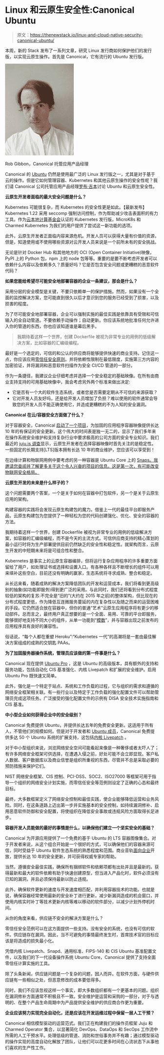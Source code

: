 # Linux 和云原生安全性:Canonical Ubuntu

> 原文：<https://thenewstack.io/linux-and-cloud-native-security-canonical-ubuntu/>

本周，新的 Stack 发布了一系列文章，研究 Linux 发行商如何保护他们的发行版，以实现云原生操作。首先是 Canonical，它有流行的 Ubuntu 发行版。

![Rob Gibbon, Product Manager for Managed Applications at Canonical](img/176358dec78c90d5adb4ab0e8fb2d6c0.png)

Rob Gibbon，Canonical 托管应用产品经理

Canonical 的 [Ubuntu](https://ubuntu.com/) 仍然是使用最广泛的 Linux 发行版之一，尤其是对于基于云的操作。但是它如何管理容器、Kubernetes 和其他云原生操作的安全性呢？我们请 Canonical 公司托管应用产品经理[罗布·吉本](https://www.linkedin.com/in/robertgibbon/detail/recent-activity/posts/)讨论 Ubuntu 和云原生安全性。

**云原生开发者面临的最大安全问题是什么？**

Kubernetes 可能很复杂，而 Kubernetes 的安全性更是如此。【最新发布】Kubernetes 1.22 采用 seccomp 强制访问控制，作为帮助减少攻击表面积的有力工具。作为[云本地计算基金会](https://cncf.io/?utm_content=inline-mention)认证的 Kubernetes 发行版，MicroK8s 和 Charmed Kubernetes 为我们的用户提供了尝试这一新功能的选项。

此外，云原生开发者正面临内容来源危机。开发人员可以获得大量有价值的资源，但是，知道使用或不使用哪些资源对云开发人员来说是一个前所未有的安全挑战。

无论是针对 Docker Hub 和其他地方的 OCI (Open Container Initiative)映像，PyPI 上的 Python 包，npm 上的 node 包等等。重要的是要不断考虑开发者可以依赖什么内容以及依赖多久？质量好吗？它是否包含安全问题或更糟糕的恶意软件代码？

**如果您能给希望尽可能安全地部署容器的企业一条建议，那会是什么？**

采用分层的安全模型是关键，不要只依赖单一的保护措施。然而，如果没有一个全面的监控解决方案，您可能直到很久以后才意识到您的服务已经受到了损害，以及损害的程度。

为了尽可能安全地部署容器，企业可以强制实施的最佳实践是依靠具有受限和可信输入的全自动管道。不要依赖手动操作；自动更新。你应该系统地批准任何允许进入你的管道的东西，你也应该知道谁是幕后黑手。

> 我期待着这样一个世界，创建 Dockerfile 被视为非常专业的用例的低级解决方案，比如容器的汇编级编程。

最好是一个选定的，可信的和公认的供应商将能够提供快速的商业支持。记住这一点，你应该应用[零信任安全原则](https://thenewstack.io/cisa-lays-out-security-rules-for-zero-trust-clouds/)。并将依赖性限制在最低限度，实施第三方内容的加密验证，并将漏洞和恶意软件扫描作为安全 CI/CD 管道的一部分。

作为一条捷径，我建议企业仔细考虑并选择一个安全稳定的基础映像。在所有由商业支持支持的可用基础映像中，我会考虑另外两个标准来做出决定:

*   它是否有一个大的软件生态系统，或者您是否需要定期从不可信的来源获取？
*   它对开发人员友好吗，还是给开发人员增加了负担？难以使用的软件通常会导致您的开发人员不能正确使用它，并造成更糟糕的不为人知的安全漏洞。

**Canonical 在云/容器安全方面做了什么？**

对于容器安全，Canonical [启动了一个项目](https://ubuntu.com/security/docker-images)，为加固的应用程序容器映像提供长达 10 年的有保证的安全更新。这个伟大的时间表是独一无二的，显示了我们多年来在操作系统安全维护和支持复杂行业中要求极高的公司方面的安全专业知识。我们最近的 [juju.is 调查](https://juju.is/cloud-native-kubernetes-usage-report-2021#selection_criteria_for_container_images)显示，云原生开发者在选择容器映像时首先关注的是稳定性。一些固定的长期支持[LTS]版本拥有长达 10 年的商业维护，您应该可以享受到！

在边缘计算和物联网用例中要考虑的另一种容器是 Ubuntu Core 上的 [Snaps。我邀请您查阅并了解更多关于这个令人兴奋的项目的信息。这是第一次，有可能改变物联网安全格局。](https://ubuntu.com/core)

**云原生开发的未来是什么样子的？**

这个问题需要两个答案，一个是关于如何在容器中打包软件，另一个是关于云原生应用的架构。

构建容器的实践将会发现云原生构建包的魔力。借鉴上一代的最佳平台即服务产品，云原生构建包为您提供了一种轻松为您的代码创建强化、优化、安全的容器的方法。

我期待着这样一个世界，创建 Dockerfile 被视为非常专业的用例的低级解决方案，如容器的汇编级编程，而不是今天的主流方式。可信供应商支持的精心策划的最小运行时将为生产部署提供目前仍然缺乏的安全性和稳定性。就架构而言，云原生开发的中短期未来将是可组合性和整合。

Kubernetes 是事实上的云原生容器编排，但将运行复杂应用程序的许多重要方面留给了用户，如处理证书或选择和设置入口。有各种各样且不断增长的组件可以用来填补这些空白，目前还没有明确的赢家，生态系统将寻求成熟、整合和稳定。

从长远来看，随着成熟的解决方案降低团队的开发和运营成本，我们将看到更高级别的抽象(如功能即服务)得到更广泛的采用。与此同时，我们还将看到分布式程度较低的架构的复苏:不完全是“旧的”(大约在 2015 年之前)的整体架构，但比现在的分布式程度更低，作为降低互连微服务蔓延的内在复杂性以及随之而来的运营困难的手段。它仍然适合放在容器中，但你的普通“艺术”云原生应用程序将有更少的移动部件。总而言之，最终用户真正想要的是一个全面、易用、可靠的平台即服务，能够很好地支持不同大小的组件，从单一功能到“[模数](https://github.com/odrotbohm/moduliths)”，并与容器出现之前发布的应用程序具有良好的兼容性。

俗话说，“每个人都在重塑 Heroku”:“Kubernetes 一代”的高潮将是一套由最佳解决方案组成的成熟的交钥匙 PAAs。

**为了加固服务器操作系统，管理员应该做的第一件事是什么？**

Canonical 现在提供 [Ubuntu Pro](https://ubuntu.com/blog/tag/ubuntu-pro) ，这是 Ubuntu 的高级版本，具有额外的支持和服务功能，包括自动化 CIS 基准强化、内核 Livepatch 和扩展的安全维护。启用 Ubuntu Pro 既快速又简单。

此外，强化是一个特定于站点、系统和工作负载的过程，它与组织的需求和遵循的网络安全框架相关联。有一些行业以及特定于工作负载的强化配置文件可以帮助管理员完成这项任务。广泛接受的强化配置文件的示例有 DISA 安全技术实施指南和 CIS 基准。

**中小型企业如何获得企业中的安全级别？**

Canonical 免费提供 Ubuntu，并提供长达五年的免费安全更新。这适用于所有人，不管他们的规模如何。但是对于开发者和 [Ubuntu 成员](https://ubuntu.com/blog/the-new-ubuntu-membership-process)，Canonical 免费提供多达 50 个 Ubuntu 系统的扩展支持，这包括[内核 Livepatch](https://ubuntu.com/security/livepatch) 。

对于中小型组织来说，浏览网络安全空间可能看起来像是一种奢侈或者太吓人了；有许多网络安全框架可供选择，在遭遇入侵之前，好处可能不会立即显现。客户私人数据、客户数据库以及商业信誉是组织所重视的东西，尽管并不总是采取必要的预防措施来保护它们。

NIST 网络安全框架、CIS 控制、PCI-DSS、SOC2、ISO27000 等框架可用于指导一个组织的网络安全计划实施，而零信任安全等范例则设定了正确的心态和最终目标。

最终，大多数框架定义了网络安全控制和最佳实践，使企业能够降低运营和业务风险。同时，在这条道路上迈出第一步并实施基本的安全控制，如持续漏洞修补、启用恶意软件防御和安全配置，将使组织在降低安全事故或违规风险方面取得长足进步。

**容器开发人员能做的最好的事情是什么，以确保他们建立一个坚实安全的基础？**

Canonical 为开源应用提供了一个免费的基于 Ubuntu 的 LTS 容器图像集合。对于开发者来说，从这个组合开始是一个很好的方式，可以确保他们的容器来源可信，同时受益于 Ubuntu 软件生态系统的熟悉程度和范围。商业音轨[面向企业](https://ubuntu.com/security/docker-images)开放，提供长达 10 年的安全更新，并可获得权威专家的帮助。

当然，遵循安全最佳实践，确保所有捆绑软件和依赖项都有出处并且是最新的。获得最新和最大的软件依赖有助于快速创建原型，但当进入产品化时，软件必须没有已知的漏洞，并且必须保持最新以防止违规。

此外，确保软件更新的速度与开发速度相匹配，并利用容器技术的功能。也就是说，确保容器经常使用最新的安全补丁进行更新，减少新漏洞造成的机会窗口，并使用内核实时补丁等技术更新内核等难以移动的软件部分，以减少计划外停机时间。

从你的角度来看，供应链不安全的解决方案是什么？

零信任安全范例可以在这方面提供一些支持。没有安全的系统，也没有可信的软件。供应链存在漏洞。因此，当不可避免的事情最终发生时，首席技术官的目标应该是将造成的损失最小化。

凭借内核 Livepatch、Snapd、通用标准、FIPS-140 和 CIS Ubuntu 基准配置文件，以及我们的下一代设备操作系统 Ubuntu Core，Canonical 提供了支持全面零信任计算实施的工具。

除了头条新闻，供应链问题是一个复杂的问题，因人而异。在软件方面，与硬件供应链有一些相似之处，但恶意修改的成本要低得多。

同时，我们不应该忽视这样一个事实，即大多数组织都有一个更基本的问题。组织在漏洞修补方面通常不积极且不一致。安全维护是运营和采购的一部分，对于与透明的、在整个产品生命周期中为产品提供安全维护的供应商合作更为重要。

**企业应该努力实现完全自动化，还是应该在开发运维过程中保留一层人工干预？**

Canonical 相信模型驱动的运营范式。我们正在构建我们的操作员框架 Juju 和 Charmed Operator 集合，以显著简化 DevOps、DataOps 和 SecOps 工作流中所需的人工干预水平。处理低级的管道、消防和世俗事务并不有趣；通过模型驱动的操作实现的高度自动化解放了团队，让他们可以花更多时间在心流状态下从事他们喜欢的生产性工作。

<svg xmlns:xlink="http://www.w3.org/1999/xlink" viewBox="0 0 68 31" version="1.1"><title>Group</title> <desc>Created with Sketch.</desc></svg>
